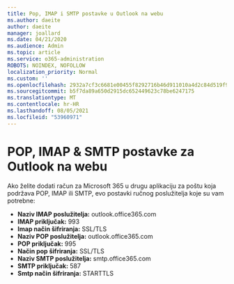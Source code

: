 ```yaml
---
title: Pop, IMAP i SMTP postavke u Outlook na webu
ms.author: daeite
author: daeite
manager: joallard
ms.date: 04/21/2020
ms.audience: Admin
ms.topic: article
ms.service: o365-administration
ROBOTS: NOINDEX, NOFOLLOW
localization_priority: Normal
ms.custom: ''
ms.openlocfilehash: 2932a7cf3c6681e00455f8292716b46d911010a4d2c84d519f90b2ffa971b35f
ms.sourcegitcommit: b5f7da89a650d2915dc652449623c78be6247175
ms.translationtype: MT
ms.contentlocale: hr-HR
ms.lasthandoff: 08/05/2021
ms.locfileid: "53960971"
---
```

# <a name="pop-imap--smtp-settings-for-outlook-on-the-web"></a>POP, IMAP & SMTP postavke za Outlook na webu

Ako želite dodati račun za Microsoft 365 u drugu aplikaciju za poštu koja podržava POP, IMAP ili SMTP, evo postavki ručnog poslužitelja koje su vam potrebne:
  
- **Naziv IMAP poslužitelja:** outlook.office365.com
- **IMAP priključak:** 993
- **Imap način šifriranja:** SSL/TLS
- **Naziv POP poslužitelja:** outlook.office365.com  
- **POP priključak:** 995  
- **Način pop šifriranja:** SSL/TLS  
- **Naziv SMTP poslužitelja:** smtp.office365.com
- **SMTP priključak:** 587
- **Smtp način šifriranja:** STARTTLS